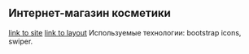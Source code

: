 ﻿## Интернет-магазин косметики
[link to site](https://zavyalo.github.io/e-commerce/)
[link to layout](https://www.figma.com/design/Af6TuIzX1JDoFecwQXFqlw/Bloom-Beauty-e-commerce-shop---i-interactive-prototype--c---Community-?m=auto&t=4QgvC0fE5tsZqxhL-6)
Используемые технологии: bootstrap icons, swiper.
